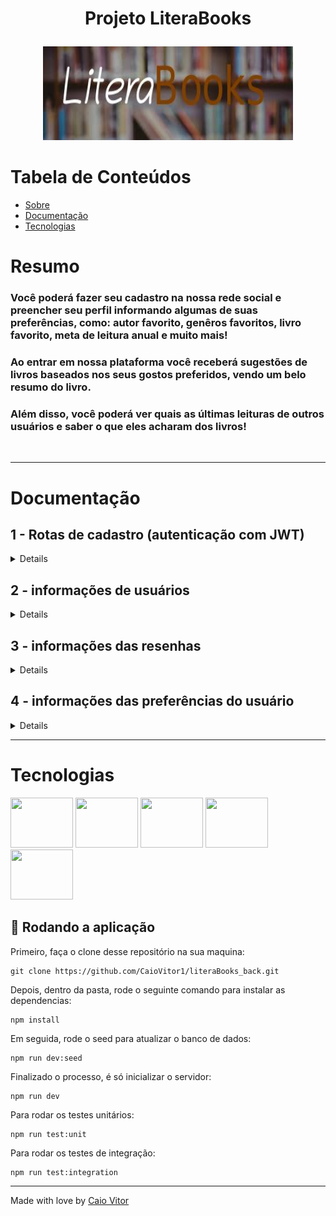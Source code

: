 # <p align = "center"> Projeto LiteraBooks </p>

<p align="center">
<img height="150" width="400" src="./src/assets/images/readme_img.jpeg"> <br>
</p>

<p align = "center">
 
</p>

# Tabela de Conteúdos

* [Sobre](#sobre)
* [Documentação](#documentacao)
* [Tecnologias](#tecnologias)

# Resumo
 <h3>Você poderá fazer seu cadastro na nossa rede social e preencher seu perfil informando algumas de suas preferências, como: autor favorito, genêros favoritos, livro favorito, meta de leitura anual e muito mais!</h3>
<h3>  Ao entrar em nossa plataforma você receberá sugestões de livros baseados nos seus gostos preferidos, vendo um belo resumo do livro. </h3> 
<h3>  Além disso, você poderá ver quais as últimas leituras de outros usuários e saber o que eles acharam dos livros! </h3><br>




***

# Documentação


## 1 - Rotas de cadastro (autenticação com JWT)

<details>

```yml
POST /signup
    - Rota para cadastrar um novo usuário
    - headers: {}
    - body: {
        "name": "Ivan",
        "email": "ivan@hotmail.com",
        "password": "Ivan123*",
        "image": "https://blog.unis.edu.br/hubfs/carteirinha-nacional-do-estudante-o-que-e-importante-saber.jpg"
    }
    - status: 201
    - response: token


```
    
```yml 
POST /signin
    - Rota para fazer login
    - headers: {}
    - body: {
    "email": "ivan@hotmail.com",
    "senha": "Ivan123*"
    }
    - status: 201
    - response: token
```

</details>

## 2 - informações de usuários

<details>

```yml 
GET /infos/user (autenticada)
    - Rota que retorna as informações do usuário que está logado
    - headers: { "Authorization": "Bearer $token" }
    - body: {} 
    - status: 200
    - response: {
        "id": 3,
        "name": "Caio",
        "email": "caiovitor@hotmail.com",
        "password": "$2b$10$pg2.c0M7T3.7GezlXTe1Y.qYy/wCyEjk30JeRbKeGUciuNoWOljCq",
        "image": "https://img.elo7.com.br/users/picture/7EC5DD.jpg?85888342",
        "nextReading": null,
        "favoriteBook": "Uma breve história do tempo",
        "favoriteAuthor": "Stephen Hawking",
        "readingGoals": 4
        }
```

```yml 
GET /infos/users/:idUser (autenticada)
    - Rota que retorna as informações de um usuário especificado pelo id
    - headers: { "Authorization": "Bearer $token" }
    - body: {}
    - status: 200
    - response: {
        "id": 1,
        "name": "Admin",
        "email": "teste@hotmail.com",
        "password": "Caio123*",
        "image": "https://static.vecteezy.com/ti/vetor-gratis/p3/7166516-boss-administrator-head-avatar-profile-icon-with-tie-symbol-vector-illustration-vetor.jpg",
        "nextReading": null,
        "favoriteBook": "Um dia",
        "favoriteAuthor": "Nicholas Sparks",
        "readingGoals": 10
        }
```
    
```yml 
GET /infos/users (autenticada)
    - Rota que retorna as informações de todos os usuários cadastrados
    - headers: { "Authorization": "Bearer $token" }
    - body: {}
    - status: 200
    - response: [
        {
            "id": 1,
            "name": "Caio",
            "email": "caiovitor@hotmail.com",
            "password": "$2b$10$pg2.c0M7T3.7GezlXTe1Y.qYy/wCyEjk30JeRbKeGUciuNoWOljCq",
            "image": "https://img.elo7.com.br/users/picture/7EC5DD.jpg?85888342",
            "nextReading": null,
            "favoriteBook": "Uma breve história do tempo",
            "favoriteAuthor": "Stephen Hawking",
            "readingGoals": 4
        },
        {
            "id": 2,
            "name": "Marinaaa",
            "email": "marinaaa@hotmail.com",
            "password": "$2a$10$rYthprLiRcP/CxQHYX5lMuy4vCWxTGHId.4d9fEakHjgXefmMpzkG",
            "image": "123",
            "nextReading": null,
            "favoriteBook": null,
            "favoriteAuthor": null,
            "readingGoals": null
        },
    ]
```

</details>

## 3 - informações das resenhas

<details>

```yml 
POST /reviews/register (autenticada)
    - Adiciona uma nova resenha ao banco de dados
    - headers: { "Authorization": "Bearer $token" }
    - body: {
  "title": "As 7 leis espirituais do sucesso" ,
  "image": "https://m.media-amazon.com/images/I/81G7GJsELbL.jpg",
  "author": " Deepak Chopra",      
  "genreId": 9,
  "description": "descrição da resenha"
}
    - status: 201
    - response: "new review add"
```

```yml 
GET /reviews/getRecommendations (autenticada)
    - Retorna resenhas sugeridas ao usuário de acordo com seus genêros preferidos
    - headers: { "Authorization": "Bearer $token" }
    - body: {}
    - status: 200
    - response: [
        "first": [
        {
            "id": 16,
            "title": "Uma Breve História do Tempo",
            "image": "https://m.media-amazon.com/images/I/61AaXcdHXKS.jpg",
            "author": "Stephen Hawking ",
            "genreId": 8,
            "description": "descrição do livro",
            "userId": 1
        },
        {
            "id": 17,
            "title": "Sapiens: uma breve história da humanidade",
            "image": "https://m.media-amazon.com/images/I/71-ghLb8qML.jpg",
            "author": "Yuval Noah Harari",
            "genreId": 8,
            "description": "descrição do livro.",
            "userId": 1
        }
        ]
    
```

```yml 
GET /reviews/user (autenticada)
    - Retorna as resenhas cadastradas pelo usuário
    - headers: { "Authorization": "Bearer $token" }
    - body: {}
    - status: 200
    - response: [
  {
    "id": 38,
    "title": "O Meu Pé de Laranja Lima",
    "image": "https://m.media-amazon.com/images/I/914xinLX3HL.jpg",
    "author": "José Mauro de Vasconcelos",
    "genreId": 2,
    "description": "descrição do livro.",
    "userId": 3
  },
  {
    "id": 39,
    "title": "O Meu Pé de Laranja Lima",
    "image": "https://m.media-amazon.com/images/I/914xinLX3HL.jpg",
    "author": "José Mauro de Vasconcelos",
    "genreId": 2,
    "description": "descrição do livro.",
    "userId": 3
  }
]
    
```

```yml 
GET /reviews/user/:idUser (autenticada)
    - Retorna as resenhas de um usuário especificado pelo id
    - headers: { "Authorization": "Bearer $token" }
    - body: {}
    - status: 200
    - response: [
  {
    "id": 38,
    "title": "Rede social",
    "image": "https://m.media-amazon.com/images/I/914xinLX3HL.jpg",
    "author": "Ben Mezrich",
    "genreId": 2,
    "description": "descrição do livro",
    "userId": 4
  }
]
    
```

```yml 
GET /reviews/:bookId" (autenticada)
    - Retorna a resenha de um livro especificado pelo seu id
    - headers: { "Authorization": "Bearer $token" }
    - body: {}
    - status: 200
    - response: {
        "id": 23,
        "title": "Anjos e Demônios",
        "image": "https://m.media-amazon.com/images/I/41zzqil4SEL.jpg",
        "author": "Dan Brown",
        "genreId": 7,
        "description": "descrição do livro",
        "userId": 3
        }
    
```

</details>


## 4 - informações das preferências do usuário

<details>


```yml 
POST /preferences/genres (autenticada)
    - Insere os 3 genêros preferidos do usuário
    - headers: { "Authorization": "Bearer $token" }
    - body: {
        "genre1": "ciencias",
        "genre2": "biografia",
        "genre3": "infantil"
        }
    - status: 201
    - response: "insert preferences with succesful"
    
```

```yml 
POST /preferences/userspreferences (autenticada)
    - insere o livro e autor favoritos do usuário
    - headers: { "Authorization": "Bearer $token" }
    - body: {
        "favoriteBook": "Um dia",
        "favoriteAuthor": "Nicholas"
        }
    - status: 201
    - response: "Favorite Author and books includes in your perfil"
    
```

```yml 
POST /preferences/readingGoals (autenticada)
    - Insere a meta de leitura anual do usuário
    - headers: { "Authorization": "Bearer $token" }
    - body: {
        "readingGoals": "4"
        }
    - status: 201
    - response: "Reading goals includs in your perfil"
    
```
</details>




***



# Tecnologias
<div display='flex'>
<img height="80" width="100" src="https://cdn.jsdelivr.net/gh/devicons/devicon/icons/typescript/typescript-original.svg" />
<img height="80" width="100" src="https://cdn.jsdelivr.net/gh/devicons/devicon/icons/npm/npm-original-wordmark.svg" />
<img height="80" width="100" src="https://cdn.jsdelivr.net/gh/devicons/devicon/icons/nodejs/nodejs-original-wordmark.svg" />
<img height="80" width="100" src="https://cdn.jsdelivr.net/gh/devicons/devicon/icons/express/express-original-wordmark.svg" />
<img height="80" width="100" src="https://cdn.jsdelivr.net/gh/devicons/devicon/icons/postgresql/postgresql-original-wordmark.svg" />
<div>


## 🏁 Rodando a aplicação


Primeiro, faça o clone desse repositório na sua maquina:

```
git clone https://github.com/CaioVitor1/literaBooks_back.git
```

Depois, dentro da pasta, rode o seguinte comando para instalar as dependencias:

```
npm install
```

Em seguida, rode o seed para atualizar o banco de dados:

```
npm run dev:seed
```

Finalizado o processo, é só inicializar o servidor:
```
npm run dev
```

Para rodar os testes unitários: 
```
npm run test:unit
```

Para rodar os testes de integração:
```
npm run test:integration
```

---

Made with love by <a href='https://www.linkedin.com/in/caiovitor33/'> Caio Vitor </a>

